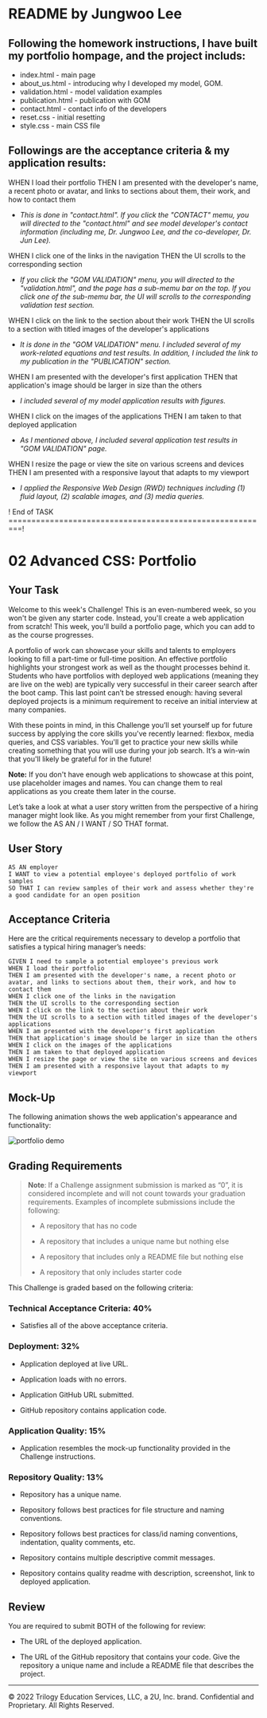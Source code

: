 # README by Jungwoo Lee
## Following the homework instructions, I have built my portfolio hompage, and the project includs:
* index.html - main page
* about_us.html - introducing why I developed my model, GOM.
* validation.html - model validation examples
* publication.html - publication with GOM
* contact.html - contact info of the developers
* reset.css - initial resetting
* style.css - main CSS file

## Followings are the acceptance criteria & my application results:
WHEN I load their portfolio
THEN I am presented with the developer's name, a recent photo or avatar, and links to sections about them, their work, and how to contact them
* _This is done in "contact.html". If you click the "CONTACT" memu, you will directed to the "contact.html" and see model developer's contact information (including me, Dr. Jungwoo Lee, and the co-developer, Dr. Jun Lee)._


WHEN I click one of the links in the navigation
THEN the UI scrolls to the corresponding section
* _If you click the "GOM VALIDATION" menu, you will directed to the "validation.html", and the page has a sub-memu bar on the top. If you click one of the sub-memu bar, the UI will scrolls to the corresponding validation test section._

WHEN I click on the link to the section about their work
THEN the UI scrolls to a section with titled images of the developer's applications
* _It is done in the "GOM VALIDATION" menu. I included several of my work-related equations and test results. In addition, I included the link to my publication in the "PUBLICATION" section._

WHEN I am presented with the developer's first application
THEN that application's image should be larger in size than the others
* _I included several of my model application results with figures._

WHEN I click on the images of the applications
THEN I am taken to that deployed application
* _As I mentioned above, I included several application test results in "GOM VALIDATION" page._

WHEN I resize the page or view the site on various screens and devices
THEN I am presented with a responsive layout that adapts to my viewport
* _I applied the Responsive Web Design (RWD) techniques including (1) fluid layout, (2) scalable images, and (3) media queries._

! End of TASK =========================================================!
# 02 Advanced CSS: Portfolio

## Your Task

Welcome to this week's Challenge! This is an even-numbered week, so you won't be given any starter code. Instead, you'll create a web application from scratch! This week, you'll build a portfolio page, which you can add to as the course progresses. 

A portfolio of work can showcase your skills and talents to employers looking to fill a part-time or full-time position. An effective portfolio highlights your strongest work as well as the thought processes behind it. Students who have portfolios with deployed web applications (meaning they are live on the web) are typically very successful in their career search after the boot camp. This last point can’t be stressed enough: having several deployed projects is a minimum requirement to receive an initial interview at many companies. 

With these points in mind, in this Challenge you’ll set yourself up for future success by applying the core skills you've recently learned: flexbox, media queries, and CSS variables. You'll get to practice your new skills while creating something that you will use during your job search. It’s a win-win that you'll likely be grateful for in the future!

**Note:** If you don't have enough web applications to showcase at this point, use placeholder images and names. You can change them to real applications as you create them later in the course.

Let’s take a look at what a user story written from the perspective of a hiring manager might look like. As you might remember from your first Challenge, we follow the AS AN / I WANT / SO THAT format. 


## User Story

```
AS AN employer
I WANT to view a potential employee's deployed portfolio of work samples
SO THAT I can review samples of their work and assess whether they're a good candidate for an open position
```


## Acceptance Criteria

Here are the critical requirements necessary to develop a portfolio that satisfies a typical hiring manager’s needs:

```
GIVEN I need to sample a potential employee's previous work
WHEN I load their portfolio
THEN I am presented with the developer's name, a recent photo or avatar, and links to sections about them, their work, and how to contact them
WHEN I click one of the links in the navigation
THEN the UI scrolls to the corresponding section
WHEN I click on the link to the section about their work
THEN the UI scrolls to a section with titled images of the developer's applications
WHEN I am presented with the developer's first application
THEN that application's image should be larger in size than the others
WHEN I click on the images of the applications
THEN I am taken to that deployed application
WHEN I resize the page or view the site on various screens and devices
THEN I am presented with a responsive layout that adapts to my viewport
```


## Mock-Up

The following animation shows the web application's appearance and functionality:

![portfolio demo](./Assets/02-advanced-css-homework-demo.gif)


## Grading Requirements

> **Note**: If a Challenge assignment submission is marked as “0”, it is considered incomplete and will not count towards your graduation requirements. Examples of incomplete submissions include the following:
>
> * A repository that has no code
>
> * A repository that includes a unique name but nothing else
>
> * A repository that includes only a README file but nothing else
>
> * A repository that only includes starter code

This Challenge is graded based on the following criteria: 

### Technical Acceptance Criteria: 40%

* Satisfies all of the above acceptance criteria.

### Deployment: 32%

* Application deployed at live URL.

* Application loads with no errors.

* Application GitHub URL submitted.

* GitHub repository contains application code.

### Application Quality: 15%

* Application resembles the mock-up functionality provided in the Challenge instructions.

### Repository Quality: 13%

* Repository has a unique name.

* Repository follows best practices for file structure and naming conventions.

* Repository follows best practices for class/id naming conventions, indentation, quality comments, etc.

* Repository contains multiple descriptive commit messages.

* Repository contains quality readme with description, screenshot, link to deployed application.

## Review

You are required to submit BOTH of the following for review:

* The URL of the deployed application.

* The URL of the GitHub repository that contains your code. Give the repository a unique name and include a README file that describes the project.

- - -
© 2022 Trilogy Education Services, LLC, a 2U, Inc. brand. Confidential and Proprietary. All Rights Reserved.
